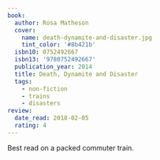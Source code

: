 ```yaml
---
book:
  author: Rosa Matheson
  cover:
    name: death-dynamite-and-disaster.jpg
    tint_color: '#8b421b'
  isbn10: 0752492667
  isbn13: '9780752492667'
  publication_year: 2014
  title: Death, Dynamite and Disaster
  tags:
    - non-fiction
    - trains
    - disasters
review:
  date_read: 2018-02-05
  rating: 4
---
```


Best read on a packed commuter train.